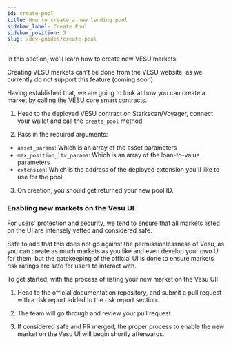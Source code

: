 ```yaml
---
id: create-pool
title: How to create a new lending pool
sidebar_label: Create Pool
sidebar_position: 3
slug: /dev-guides/create-pool
---
```


In this section, we'll learn how to create new VESU markets.

Creating VESU markets can't be done from the VESU website, as we currently do not support this feature (coming soon).

Having established that, we are going to look at how you can create a market by calling the VESU core smart contracts.

1. Head to the deployed VESU contract on Starkscan/Voyager, connect your wallet and call the `create_pool` method.

2. Pass in the required arguments:
- `asset_params`: Which is an array of the asset parameters
- `max_position_ltv_params`: Which is an array of the loan-to-value parameters
- `extension`: Which is the address of the deployed extension you'll like to use for the pool

3. On creation, you should get returned your new pool ID.

### Enabling new markets on the Vesu UI

For users' protection and security, we tend to ensure that all markets listed on the UI are intensely vetted and considered safe. 

Safe to add that this does not go against the permissionlessness of Vesu, as you can create as much markets as you like and even develop your own UI for them, but the gatekeeping of the official UI is done to ensure markets risk ratings are safe for users to interact with.

To get started, with the process of listing your new market on the Vesu UI:
1. Head to the official documentation repository, and submit a pull request with a risk report added to the risk report section.

2. The team will go through and review your pull request.

3. If considered safe and PR merged, the proper process to enable the new market on the Vesu UI will begin shortly afterwards.